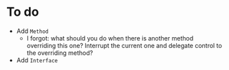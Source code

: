 # To do

- Add `Method`
  - I forgot: what should you do when there is another method overriding this one? Interrupt the current one and delegate control to the overriding method?
- Add `Interface`